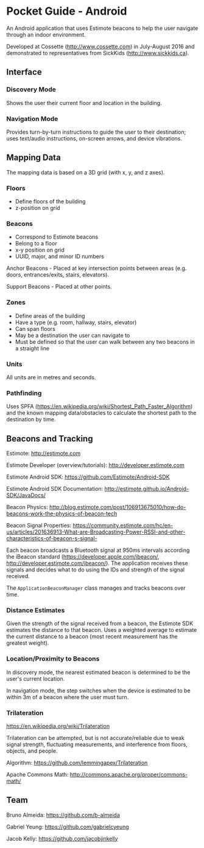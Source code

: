 # Pocket Guide - Android

An Android application that uses Estimote beacons to help the user navigate through an indoor environment.

Developed at Cossette (http://www.cossette.com) in July-August 2016 and demonstrated to representatives from SickKids (http://www.sickkids.ca).


## Interface

### Discovery Mode

Shows the user their current floor and location in the building.

### Navigation Mode

Provides turn-by-turn instructions to guide the user to their destination; uses text/audio instructions, on-screen arrows, and device vibrations.


## Mapping Data

The mapping data is based on a 3D grid (with x, y, and z axes).

### Floors

- Define floors of the building
- z-position on grid

### Beacons

- Correspond to Estimote beacons
- Belong to a floor
- x-y position on grid
- UUID, major, and minor ID numbers

Anchor Beacons - Placed at key intersection points between areas (e.g. doors, entrances/exits, stairs, elevators).

Support Beacons - Placed at other points.

### Zones

- Define areas of the building
- Have a type (e.g. room, hallway, stairs, elevator)
- Can span floors
- May be a destination the user can navigate to
- Must be defined so that the user can walk between any two beacons in a straight line

### Units

All units are in metres and seconds.

### Pathfinding

Uses SPFA (https://en.wikipedia.org/wiki/Shortest_Path_Faster_Algorithm) and the known mapping data/obstacles to calculate the shortest path to the destination by time.


## Beacons and Tracking

Estimote: http://estimote.com

Estimote Developer (overview/tutorials): http://developer.estimote.com

Estimote Android SDK: https://github.com/Estimote/Android-SDK

Estimote Android SDK Documentation: http://estimote.github.io/Android-SDK/JavaDocs/

Beacon Physics: http://blog.estimote.com/post/106913675010/how-do-beacons-work-the-physics-of-beacon-tech

Beacon Signal Properties: https://community.estimote.com/hc/en-us/articles/201636913-What-are-Broadcasting-Power-RSSI-and-other-characteristics-of-beacon-s-signal-

Each beacon broadcasts a Bluetooth signal at 950ms intervals according the iBeacon standard (https://developer.apple.com/ibeacon/, http://developer.estimote.com/ibeacon/).
The application receives these signals and decides what to do using the IDs and strength of the signal received.

The `ApplicationBeaconManager` class manages and tracks beacons over time.

### Distance Estimates

Given the strength of the signal received from a beacon, the Estimote SDK estimates the distance to that beacon. Uses a weighted average to estimate the current distance to a beacon (most recent measurement has the greatest weight).

### Location/Proximity to Beacons

In discovery mode, the nearest estimated beacon is determined to be the user's current location.

In navigation mode, the step switches when the device is estimated to be within 3m of a beacon where the user must turn.

### Trilateration

https://en.wikipedia.org/wiki/Trilateration

Trilateration can be attempted, but is not accurate/reliable due to weak signal strength, fluctuating measurements, and interference from floors, objects, and people.

Algorithm: https://github.com/lemmingapex/Trilateration

Apache Commons Math: http://commons.apache.org/proper/commons-math/


## Team

Bruno Almeida: https://github.com/b-almeida

Gabriel Yeung: https://github.com/gabrielcyeung

Jacob Kelly: https://github.com/jacobjinkelly
